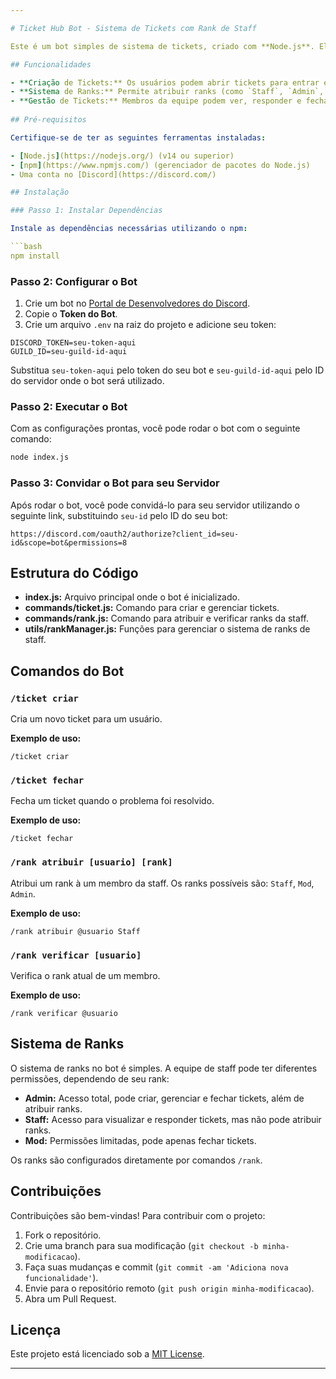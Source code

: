 ```yaml
---

# Ticket Hub Bot - Sistema de Tickets com Rank de Staff

Este é um bot simples de sistema de tickets, criado com **Node.js**. Ele permite que os usuários criem tickets para suporte e que a equipe de staff gerencie e resolva esses tickets, com um sistema de **ranks** para diferenciar os níveis de permissão entre os membros da equipe.

## Funcionalidades

- **Criação de Tickets:** Os usuários podem abrir tickets para entrar em contato com a equipe de suporte.
- **Sistema de Ranks:** Permite atribuir ranks (como `Staff`, `Admin`, `Mod`) à equipe de suporte, com diferentes permissões para cada rank.
- **Gestão de Tickets:** Membros da equipe podem ver, responder e fechar tickets.
  
## Pré-requisitos

Certifique-se de ter as seguintes ferramentas instaladas:

- [Node.js](https://nodejs.org/) (v14 ou superior)
- [npm](https://www.npmjs.com/) (gerenciador de pacotes do Node.js)
- Uma conta no [Discord](https://discord.com/)

## Instalação

### Passo 1: Instalar Dependências

Instale as dependências necessárias utilizando o npm:

```bash
npm install
```

### Passo 2: Configurar o Bot

1. Crie um bot no [Portal de Desenvolvedores do Discord](https://discord.com/developers/applications).
2. Copie o **Token do Bot**.
3. Crie um arquivo `.env` na raiz do projeto e adicione seu token:

```env
DISCORD_TOKEN=seu-token-aqui
GUILD_ID=seu-guild-id-aqui
```

Substitua `seu-token-aqui` pelo token do seu bot e `seu-guild-id-aqui` pelo ID do servidor onde o bot será utilizado.

### Passo 2: Executar o Bot

Com as configurações prontas, você pode rodar o bot com o seguinte comando:

```bash
node index.js
```

### Passo 3: Convidar o Bot para seu Servidor

Após rodar o bot, você pode convidá-lo para seu servidor utilizando o seguinte link, substituindo `seu-id` pelo ID do seu bot:

```
https://discord.com/oauth2/authorize?client_id=seu-id&scope=bot&permissions=8
```

## Estrutura do Código

- **index.js:** Arquivo principal onde o bot é inicializado.
- **commands/ticket.js:** Comando para criar e gerenciar tickets.
- **commands/rank.js:** Comando para atribuir e verificar ranks da staff.
- **utils/rankManager.js:** Funções para gerenciar o sistema de ranks de staff.

## Comandos do Bot

### `/ticket criar`

Cria um novo ticket para um usuário.

**Exemplo de uso:**
```
/ticket criar
```

### `/ticket fechar`

Fecha um ticket quando o problema foi resolvido.

**Exemplo de uso:**
```
/ticket fechar
```

### `/rank atribuir [usuario] [rank]`

Atribui um rank à um membro da staff. Os ranks possíveis são: `Staff`, `Mod`, `Admin`.

**Exemplo de uso:**
```
/rank atribuir @usuario Staff
```

### `/rank verificar [usuario]`

Verifica o rank atual de um membro.

**Exemplo de uso:**
```
/rank verificar @usuario
```

## Sistema de Ranks

O sistema de ranks no bot é simples. A equipe de staff pode ter diferentes permissões, dependendo de seu rank:

- **Admin:** Acesso total, pode criar, gerenciar e fechar tickets, além de atribuir ranks.
- **Staff:** Acesso para visualizar e responder tickets, mas não pode atribuir ranks.
- **Mod:** Permissões limitadas, pode apenas fechar tickets.

Os ranks são configurados diretamente por comandos `/rank`.

## Contribuições

Contribuições são bem-vindas! Para contribuir com o projeto:

1. Fork o repositório.
2. Crie uma branch para sua modificação (`git checkout -b minha-modificacao`).
3. Faça suas mudanças e commit (`git commit -am 'Adiciona nova funcionalidade'`).
4. Envie para o repositório remoto (`git push origin minha-modificacao`).
5. Abra um Pull Request.

## Licença

Este projeto está licenciado sob a [MIT License](LICENSE).

---
```

